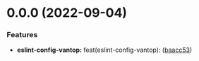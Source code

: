 # 0.0.0 (2022-09-04)


### Features

* **eslint-config-vantop:** feat(eslint-config-vantop): ([baacc53](https://github.com/Masterxieyifan/vantop-eslint/commit/baacc536d9aa63f51e7e2ab706070fa569433911))



